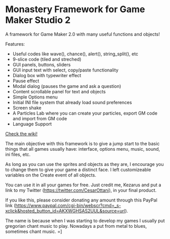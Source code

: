 # Monastery Framework for Game Maker Studio 2
A framework for Game Maker 2.0 with many useful functions and objects!

Features:

* Useful codes like wave(), chance(), alert(), string_split(), etc
* 9-slice code (tiled and streched)
* GUI panels, buttons, sliders
* GUI input text with select, copy/paste functionality
* Dialog box with typewriter effect
* Pause effect
* Modal dialog (pauses the game and ask a question)
* Content scrollable panel for text and objects
* Simple Options menu
* Initial INI file system that already load sound preferences
* Screen shake
* A Particles Lab where you can create your particles, export GM code and import from GM code
* Language Support


[Check the wiki!](https://github.com/Kezarus-tech/Monastery-Framework_GM2/wiki)


The main objective with this framework is to give a jump start to the basic things that all games usually have: interface, options menu, music, sound, ini files, etc.

As long as you can use the sprites and objects as they are, I encourage you to change them to give your game a distinct face. I left customizeable variables on the Create event of all objects.

You can use it in all your games for free. Just credit me, Kezarus and put a link to my Twitter (https://twitter.com/CesarOttani), in your final product.

If you like this, please consider donating any amount through this PayPal link (https://www.paypal.com/cgi-bin/webscr?cmd=_s-xclick&hosted_button_id=AKXWGHSAS2UUL&source=url).

The name is because when I was starting to develop my games  I usually put gregorian chant music to play. Nowadays a put from metal to blues, sometimes chant music. =]
